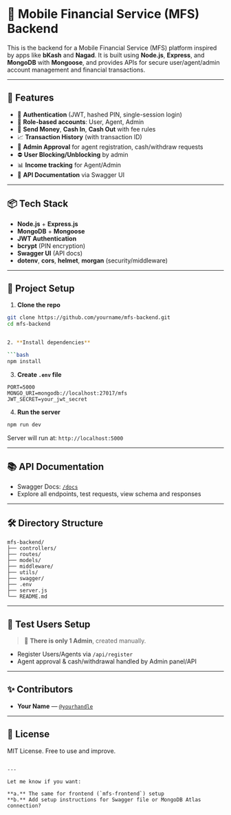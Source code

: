 # 📱 Mobile Financial Service (MFS) Backend

This is the backend for a Mobile Financial Service (MFS) platform inspired by apps like **bKash** and **Nagad**. It is built using **Node.js**, **Express**, and **MongoDB** with **Mongoose**, and provides APIs for secure user/agent/admin account management and financial transactions.

---

## 🚀 Features

- 🔐 **Authentication** (JWT, hashed PIN, single-session login)
- 👥 **Role-based accounts**: User, Agent, Admin
- 💸 **Send Money**, **Cash In**, **Cash Out** with fee rules
- 📈 **Transaction History** (with transaction ID)
- 🧾 **Admin Approval** for agent registration, cash/withdraw requests
- ⛔ **User Blocking/Unblocking** by admin
- 📊 **Income tracking** for Agent/Admin
- 🧪 **API Documentation** via Swagger UI

---

## 📦 Tech Stack

- **Node.js** + **Express.js**
- **MongoDB** + **Mongoose**
- **JWT Authentication**
- **bcrypt** (PIN encryption)
- **Swagger UI** (API docs)
- **dotenv**, **cors**, **helmet**, **morgan** (security/middleware)

---

## 🔧 Project Setup

1. **Clone the repo**

```bash
git clone https://github.com/yourname/mfs-backend.git
cd mfs-backend


2. **Install dependencies**

```bash
npm install
```

3. **Create `.env` file**

```env
PORT=5000
MONGO_URI=mongodb://localhost:27017/mfs
JWT_SECRET=your_jwt_secret
```

4. **Run the server**

```bash
npm run dev
```

Server will run at: `http://localhost:5000`

---

## 📚 API Documentation

* Swagger Docs: [`/docs`](http://localhost:5000/docs)
* Explore all endpoints, test requests, view schema and responses

---

## 🛠️ Directory Structure

```
mfs-backend/
├── controllers/
├── routes/
├── models/
├── middleware/
├── utils/
├── swagger/
├── .env
├── server.js
└── README.md
```

---

## 🧪 Test Users Setup

> 🛑 **There is only 1 Admin**, created manually.

* Register Users/Agents via `/api/register`
* Agent approval & cash/withdrawal handled by Admin panel/API

---

## ✨ Contributors

* **Your Name** — [`@yourhandle`](https://github.com/yourhandle)

---

## 📄 License

MIT License. Free to use and improve.

```

---

Let me know if you want:

**a.** The same for frontend (`mfs-frontend`) setup  
**b.** Add setup instructions for Swagger file or MongoDB Atlas connection?
```
